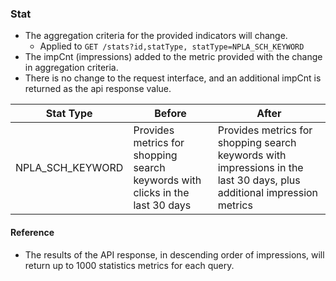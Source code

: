 ### Stat
* The aggregation criteria for the provided indicators will change.
  + Applied to ```GET /stats?id,statType, statType=NPLA_SCH_KEYWORD```
* The impCnt (impressions) added to the metric provided with the change in aggregation criteria.
* There is no change to the request interface, and an additional impCnt is returned as the api response value.

Stat Type|Before| After
---------------------|---------------------|---------------
NPLA_SCH_KEYWORD|Provides metrics for shopping search keywords with clicks in the last 30 days | Provides metrics for shopping search keywords with impressions in the last 30 days, plus additional impression metrics

#### Reference
* The results of the API response, in descending order of impressions, will return up to 1000 statistics metrics for each query.
 
